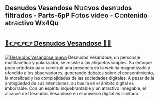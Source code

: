 ## Desnudos Vesandose N𝚞𝚎vos desn𝚞dos filtr𝚊dos - Parts-6pP F𝚘tos vid𝚎o - C𝚘ntenido atr𝚊ctivo Wx4Qu

# <h2><a href="http://mb3tsvh.tromn.icu/?c=Desnudos+Vesandose">🔗👉👉👉 Desnudos Vesandose 🔗🔗</a></h2>

[![Desnudos Vesandose nuevo](https://i.imgur.com/pEAQMta.gif)](http://mb3tsvh.tromn.icu/?c=Desnudos+Vesandose)
Desnudos Vesandose, un personaje multifacético y polarizador, se resiste a las etiquetas simples. Su enfoque poco ortodoxo para construir una presencia en la web ha magnetizado y ofendido a los observadores, generando debates sobre el consentimiento, la moralidad y las complejidades de las sociedades digitales. A pesar de la ambigüedad de sus intenciones, su huella en el ámbito digital es imborrable. Con un espíritu inquebrantable y un atractivo innegable, el alcance de Desnudos Vesandose en el universo digital es ilimitado.

